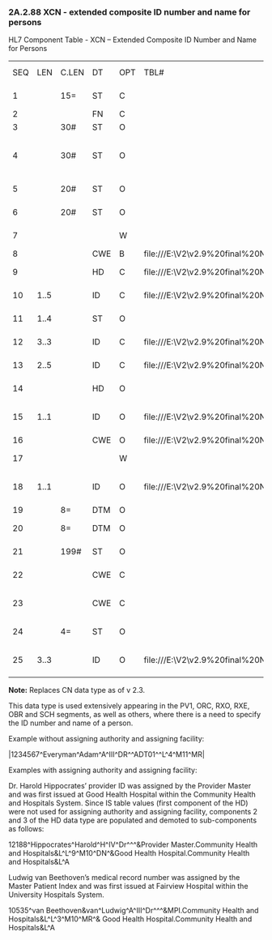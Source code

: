 ### 2A.2.88 XCN - extended composite ID number and name for persons

HL7 Component Table - XCN – Extended Composite ID Number and Name for Persons

|     |     |     |     |     |     |     |     |     |
| --- | --- | --- | --- | --- | --- | --- | --- | --- |
| SEQ | LEN | C.LEN | DT | OPT | TBL# | COMPONENT NAME | COMMENTS | SEC.REF. |
| 1 |  | 15= | ST | C |  | Person Identifier |  | 2A.2.76 |
| 2 |  |  | FN | C |  | Family Name |  | 2A.2.30 |
| 3 |  | 30# | ST | O |  | Given Name |  | 2A.2.76 |
| 4 |  | 30# | ST | O |  | Second and Further Given Names or Initials Thereof |  | 2A.2.76 |
| 5 |  | 20# | ST | O |  | Suffix (e.g., JR or III) |  | 2A.2.76 |
| 6 |  | 20# | ST | O |  | Prefix (e.g., DR) |  | 2A.2.76 |
| 7 |  |  |  | W |  | Degree (e.g., MD) | withdrawn as of v2.7 | 2A.2.36 |
| 8 |  |  | CWE | B | file:///E:\V2\v2.9%20final%20Nov%20from%20Frank\V29_CH02C_Tables.docx#HL70297[0297] | Source Table |  | 2A.2.36 |
| 9 |  |  | HD | C | file:///E:\V2\v2.9%20final%20Nov%20from%20Frank\V29_CH02C_Tables.docx#HL70363[0363] | Assigning Authority |  | 2A.2.33 |
| 10 | 1..5 |  | ID | C | file:///E:\V2\v2.9%20final%20Nov%20from%20Frank\V29_CH02C_Tables.docx#HL70200[0200] | Name Type Code |  | 2A.2.35 |
| 11 | 1..4 |  | ST | O |  | Identifier Check Digit |  | 2A.2.76 |
| 12 | 3..3 |  | ID | C | file:///E:\V2\v2.9%20final%20Nov%20from%20Frank\V29_CH02C_Tables.docx#HL70061[0061] | Check Digit Scheme |  | 2A.2.35 |
| 13 | 2..5 |  | ID | C | file:///E:\V2\v2.9%20final%20Nov%20from%20Frank\V29_CH02C_Tables.docx#HL70203[0203] | Identifier Type Code |  | 2A.2.35 |
| 14 |  |  | HD | O |  | Assigning Facility |  | 2A.2.33 |
| 15 | 1..1 |  | ID | O | file:///E:\V2\v2.9%20final%20Nov%20from%20Frank\V29_CH02C_Tables.docx#HL70465[0465] | Name Representation Code |  | 2A.2.35 |
| 16 |  |  | CWE | O | file:///E:\V2\v2.9%20final%20Nov%20from%20Frank\V29_CH02C_Tables.docx#HL70448[0448] | Name Context |  | 2A.2.13 |
| 17 |  |  |  | W |  | Name Validity Range | withdrawn as of v2.7 | 2A.2.20 |
| 18 | 1..1 |  | ID | O | file:///E:\V2\v2.9%20final%20Nov%20from%20Frank\V29_CH02C_Tables.docx#HL70444[0444] | Name Assembly Order |  | 2A.2.35 |
| 19 |  | 8= | DTM | O |  | Effective Date |  | 2A.2.22 |
| 20 |  | 8= | DTM | O |  | Expiration Date |  | 2A.2.22 |
| 21 |  | 199# | ST | O |  | Professional Suffix |  | 2A.2.76 |
| 22 |  |  | CWE | C |  | Assigning Jurisdiction |  | 2A.2.13 |
| 23 |  |  | CWE | C |  | Assigning Agency or Department |  | 2A.2.13 |
| 24 |  | 4= | ST | O |  | Security Check |  | 2.A.74 |
| 25 | 3..3 |  | ID | O | file:///E:\V2\v2.9%20final%20Nov%20from%20Frank\V29_CH02C_Tables.docx#HL70904[0904] | Security Check Scheme |  | 2.A.35 |

**Note:** Replaces CN data type as of v 2.3.

This data type is used extensively appearing in the PV1, ORC, RXO, RXE, OBR and SCH segments, as well as others, where there is a need to specify the ID number and name of a person.

Example without assigning authority and assigning facility:

|1234567^Everyman^Adam^A^III^DR^^ADT01^^L^4^M11^MR|

Examples with assigning authority and assigning facility:

Dr. Harold Hippocrates’ provider ID was assigned by the Provider Master and was first issued at Good Health Hospital within the Community Health and Hospitals System. Since IS table values (first component of the HD) were not used for assigning authority and assigning facility, components 2 and 3 of the HD data type are populated and demoted to sub-components as follows:

12188^Hippocrates^Harold^H^IV^Dr^^^&Provider Master.Community Health and Hospitals&L^L^9^M10^DN^&Good Health Hospital.Community Health and Hospitals&L^A

Ludwig van Beethoven’s medical record number was assigned by the Master Patient Index and was first issued at Fairview Hospital within the University Hospitals System.

10535^van Beethoven&van^Ludwig^A^III^Dr^^^&MPI.Community Health and Hospitals&L^L^3^M10^MR^& Good Health Hospital.Community Health and Hospitals&L^A
